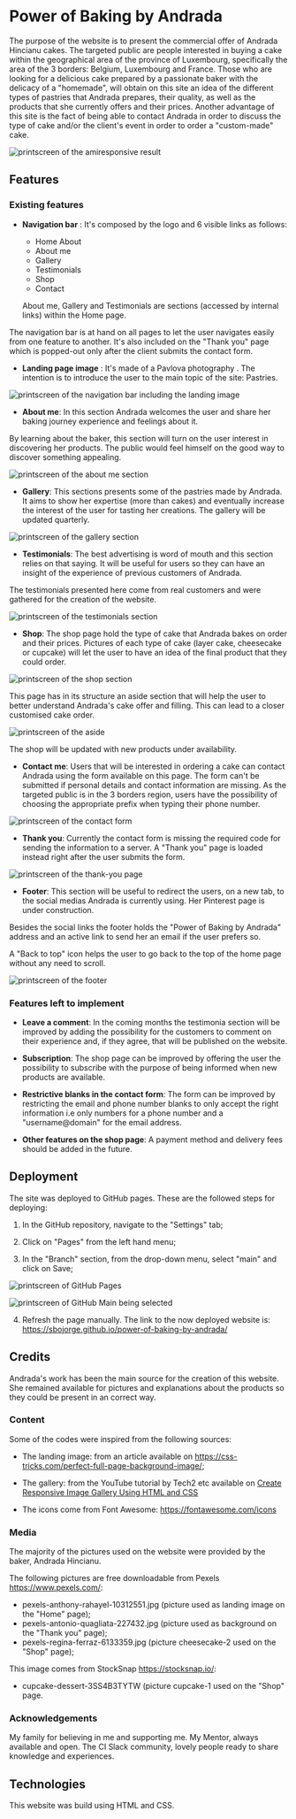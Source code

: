 # Power of Baking by Andrada

The purpose of the website is to present the commercial offer of Andrada Hincianu cakes.
The targeted public are people interested in buying a cake within the geographical area of the province of Luxembourg, specifically the area of the 3 borders: Belgium, Luxembourg and France.
Those who are looking for a delicious cake prepared by a passionate baker with the delicacy of a "homemade", will obtain on this site an idea of the different types of pastries that Andrada prepares, their quality, as well as the products that she currently offers and their prices. Another advantage of this site is the fact of being able to contact Andrada in order to discuss the type of cake and/or the client's event in order to order a "custom-made" cake.

![printscreen of the amiresponsive result](/assets/images/readme-pic13.webp)

## Features

### Existing features

* **Navigation bar** : It's composed by the logo and 6 visible links as follows:
  - Home About
  - About me
  - Gallery
  - Testimonials
  - Shop
  - Contact

  About me, Gallery and Testimonials are sections (accessed by internal links) within the Home page.

The navigation bar is at hand on all pages to let the user navigates easily from one feature to another. It's also included on the "Thank you" page which is popped-out only after the client submits the contact form.

* **Landing page image** : It's made of a Pavlova photography . The intention is to introduce the user to the main topic of the site: Pastries.

![printscreen of the navigation bar including the landing image](/assets/images/readme-pic1.webp)

* **About me**: In this section Andrada welcomes the user and share her baking journey experience and  feelings about it.

By learning about the baker, this section will turn on the user interest in discovering her products. The public would feel himself  on the good way to discover something appealing.

![printscreen of the about me section](/assets/images/readme-pic2.webp)

* **Gallery**: This sections presents some of the pastries made by Andrada.
It aims to show her expertise (more than cakes) and eventually    increase the interest of the user for tasting her creations.
The gallery will be updated quarterly.
    
![printscreen of the gallery section](/assets/images/readme-pic3.webp)

* **Testimonials**: The best advertising is word of mouth and this section relies on that saying. It will be useful for users so they can have an insight of the experience of previous  customers of Andrada.

The testimonials presented here come from real customers and were gathered for the creation of the website.

![printscreen of the testimonials section](/assets/images/readme-pic4.webp)

* **Shop**: The shop page hold the type of cake that Andrada bakes on order and their prices. Pictures of each type of cake (layer cake, cheesecake or cupcake) will let the user to have an idea of the final product that they could order.

![printscreen of the shop section](/assets/images/readme-pic5.webp)

This page has in its structure an aside section that will help the user to better understand Andrada's cake offer and filling. This can lead to a closer customised cake order.

![printscreen of the aside](/assets/images/readme-pic6.webp)

The shop will be updated with new products under availability.

* **Contact me**: Users that will be interested in ordering a cake can contact Andrada using the form available on this page.
The form can't be submitted if personal details and contact information are missing.
As the targeted public is in the 3 borders region, users have the possibility of choosing the appropriate prefix when typing their phone number.

![printscreen of the contact form](/assets/images/readme-pic7.webp)

* **Thank you**: Currently the contact form is missing the required code for sending the information to a server. A "Thank you" page is loaded instead right after the user submits the form.

![printscreen of the thank-you page](/assets/images/readme-pic8.webp)

* **Footer**: This section will be useful to redirect the users, on a new tab, to the social medias Andrada is currently using.
Her Pinterest page is under construction.

Besides the social links the footer holds the "Power of Baking by Andrada" address and an active link to send her an email if the user prefers so.

A "Back to top" icon helps the user to go back to the top of the home page without any need to scroll.

![printscreen of the footer](/assets/images/readme-pic9.webp)

### Features left to implement

* **Leave a comment**: In the coming months the testimonia section will be improved by adding the possibility for the customers to comment on their experience and, if they agree, that will be published on the website.

* **Subscription**: The shop page can be improved by offering the user the possibility to subscribe with the purpose of being informed when new products are available.

* **Restrictive blanks in the contact form**: The form can be improved by restricting the email and phone number blanks to only accept the right information i.e only numbers for a phone number and a "username@domain" for the email address.

* **Other features on the shop page**: A payment method and delivery fees should be added in the future.

## Deployment

The site was deployed to GitHub pages. These are the followed steps for deploying:

1. In the GitHub repository, navigate to the "Settings" tab;

2. Click on "Pages" from the left hand menu;

3. In the "Branch" section, from the drop-down menu, select "main" and click on Save;

![printscreen of GitHub Pages](/assets/images/readme-pic10.webp)

![printscreen of GitHub Main being selected](/assets/images/readme-pic11.webp)

4. Refresh the page manually. The link to the now deployed website is: https://sbojorge.github.io/power-of-baking-by-andrada/

## Credits

Andrada's work has been the main source for the creation of this website. 
She remained available for pictures and explanations about the products so they could be present in an correct way.

### Content

Some of the codes were inspired from the following sources:

* The landing image: from an article available on https://css-tricks.com/perfect-full-page-background-image/;

* The gallery: from the YouTube tutorial by Tech2 etc available on [Create Responsive Image Gallery Using HTML and CSS](https://www.youtube.com/watch?v=Trw_9lisYVY&t=730s)

* The icons come from Font Awesome: https://fontawesome.com/icons

### Media

The majority of the pictures used on the website were provided by the baker, Andrada Hincianu.

The following pictures are free downloadable from Pexels https://www.pexels.com/:

* pexels-anthony-rahayel-10312551.jpg (picture used as landing image on the "Home" page);
* pexels-antonio-quagliata-227432.jpg (picture used as background on the "Thank you" page);
* pexels-regina-ferraz-6133359.jpg (picture cheesecake-2 used on the "Shop" page);

This image comes from StockSnap https://stocksnap.io/:

* cupcake-dessert-3SS4B3TYTW (picture cupcake-1 used on the "Shop" page.

### Acknowledgements

My family for believing in me and supporting me.
My Mentor, always available and open.
The CI Slack community, lovely people ready to share knowledge and experiences.

## Technologies

This website was build using HTML and CSS.


